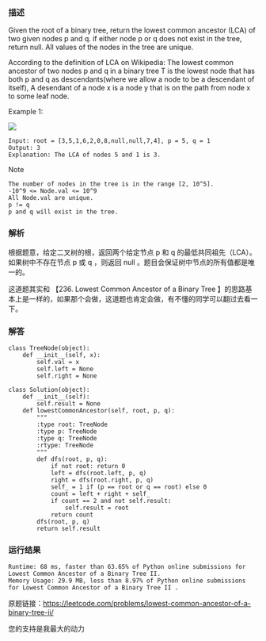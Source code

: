 

### 描述

Given the root of a binary tree, return the  lowest common ancestor (LCA) of two given nodes p and q. if either node p or q does not exist in the tree, return null. All values of the nodes in the tree are unique.

According to the definition of LCA on Wikipedia: The lowest common ancestor of two nodes p and q  in a binary tree T is the  lowest node that has both p and q as descendants(where we allow a node to be a descendant of itself), A desendant of a node x is a node y that is on the path from node x to some leaf node.




Example 1:


![](https://p3-juejin.byteimg.com/tos-cn-i-k3u1fbpfcp/20c97032be7e4323aced6829a2aad5f5~tplv-k3u1fbpfcp-zoom-1.image)

	Input: root = [3,5,1,6,2,0,8,null,null,7,4], p = 5, q = 1
	Output: 3
	Explanation: The LCA of nodes 5 and 1 is 3.
	





Note

	The number of nodes in the tree is in the range [2, 10^5].
	-10^9 <= Node.val <= 10^9
	All Node.val are unique.
	p != q
	p and q will exist in the tree.



### 解析

根据题意，给定二叉树的根，返回两个给定节点 p 和 q 的最低共同祖先（LCA）。 如果树中不存在节点 p 或 q ，则返回 null 。题目会保证树中节点的所有值都是唯一的。

这道题其实和 【236. Lowest Common Ancestor of a Binary Tree 】的思路基本上是一样的，如果那个会做，这道题也肯定会做，有不懂的同学可以翻过去看一下。


### 解答
				
	
	class TreeNode(object):
	    def __init__(self, x):
	        self.val = x
	        self.left = None
	        self.right = None
	
	class Solution(object):
	    def __init__(self):
	        self.result = None
	    def lowestCommonAncestor(self, root, p, q):
	        """
	        :type root: TreeNode
	        :type p: TreeNode
	        :type q: TreeNode
	        :rtype: TreeNode
	        """
	        def dfs(root, p, q):
	            if not root: return 0
	            left = dfs(root.left, p, q)
	            right = dfs(root.right, p, q)
	            self_ = 1 if (p == root or q == root) else 0
	            count = left + right + self_
	            if count == 2 and not self.result:
	                self.result = root
	            return count
	        dfs(root, p, q)
	        return self.result
            	      
			
### 运行结果

	Runtime: 68 ms, faster than 63.65% of Python online submissions for Lowest Common Ancestor of a Binary Tree II.
	Memory Usage: 29.9 MB, less than 8.97% of Python online submissions for Lowest Common Ancestor of a Binary Tree II . 


原题链接：https://leetcode.com/problems/lowest-common-ancestor-of-a-binary-tree-ii/



您的支持是我最大的动力
